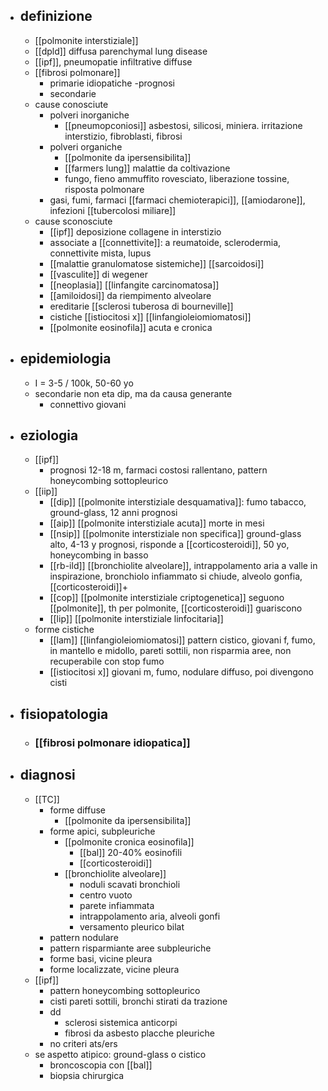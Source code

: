 - ## definizione
	- [[polmonite interstiziale]]
	- [[dpld]] diffusa parenchymal lung disease
	- [[ipf]], pneumopatie infiltrative diffuse
	- [[fibrosi polmonare]]
		- primarie idiopatiche -prognosi
		- secondarie
	- cause conosciute
		- polveri inorganiche
			- [[pneumopconiosi]] asbestosi, silicosi, miniera. irritazione interstizio, fibroblasti, fibrosi
		- polveri organiche
			- [[polmonite da ipersensibilita]]
			- [[farmers lung]] malattie da coltivazione
			- fungo, fieno ammuffito rovesciato, liberazione tossine, risposta polmonare
		- gasi, fumi, farmaci [[farmaci chemioterapici]], [[amiodarone]], infezioni [[tubercolosi miliare]]
	- cause sconosciute
		- [[ipf]] deposizione collagene in interstizio
		- associate a [[connettivite]]: a reumatoide, sclerodermia, connettivite mista, lupus
		- [[malattie granulomatose sistemiche]] [[sarcoidosi]]
		- [[vasculite]] di wegener
		- [[neoplasia]] [[linfangite carcinomatosa]]
		- [[amiloidosi]] da riempimento alveolare
		- ereditarie [[sclerosi tuberosa di bourneville]]
		- cistiche [[istiocitosi x]] [[linfangioleiomiomatosi]]
		- [[polmonite eosinofila]] acuta e cronica
- ## epidemiologia
	- I = 3-5 / 100k, 50-60 yo
	- secondarie non eta dip, ma da causa generante
		- connettivo giovani
- ## eziologia
	- [[ipf]]
		- prognosi 12-18 m, farmaci costosi rallentano, pattern honeycombing sottopleurico
	- [[iip]]
		- [[dip]] [[polmonite interstiziale desquamativa]]: fumo tabacco, ground-glass, 12 anni prognosi
		- [[aip]] [[polmonite interstiziale acuta]] morte in mesi
		- [[nsip]] [[polmonite interstiziale non specifica]] ground-glass alto, 4-13 y prognosi, risponde a [[corticosteroidi]], 50 yo, honeycombing in basso
		- [[rb-ild]] [[bronchiolite alveolare]], intrappolamento aria a valle in inspirazione, bronchiolo infiammato si chiude, alveolo gonfia, [[corticosteroidi]]+
		- [[cop]] [[polmonite interstiziale criptogenetica]] seguono [[polmonite]], th per polmonite, [[corticosteroidi]] guariscono
		- [[lip]] [[polmonite interstiziale linfocitaria]]
	- forme cistiche
		- [[lam]] [[linfangioleiomiomatosi]] pattern cistico, giovani f, fumo, in mantello e midollo, pareti sottili, non risparmia aree, non recuperabile con stop fumo
		- [[istiocitosi x]] giovani m, fumo, nodulare diffuso, poi divengono cisti
- ## fisiopatologia
	- ### [[fibrosi polmonare idiopatica]]
- ## diagnosi
	- [[TC]]
		- forme diffuse
			- [[polmonite da ipersensibilita]]
		- forme apici, subpleuriche
			- [[polmonite cronica eosinofila]]
				- [[bal]] 20-40% eosinofili
				- [[corticosteroidi]]
			- [[bronchiolite alveolare]]
				- noduli scavati bronchioli
				- centro vuoto
				- parete infiammata
				- intrappolamento aria, alveoli gonfi
				- versamento pleurico bilat
		- pattern nodulare
		- pattern risparmiante aree subpleuriche
		- forme basi, vicine pleura
		- forme localizzate, vicine pleura
	- [[ipf]]
		- pattern honeycombing sottopleurico
		- cisti pareti sottili, bronchi stirati da trazione
		- dd
			- sclerosi sistemica anticorpi
			- fibrosi da asbesto placche pleuriche
		- no criteri ats/ers
	- se aspetto atipico: ground-glass o cistico
		- broncoscopia con [[bal]]
		- biopsia chirurgica